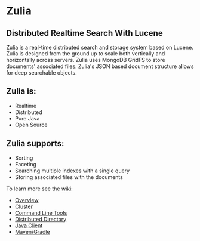 # Zulia

## Distributed Realtime Search With Lucene

Zulia is a real-time distributed search and storage system based on Lucene. Zulia is designed from the ground up to scale both vertically and horizontally across servers. Zulia uses MongoDB GridFS to store documents' associated files. Zulia's JSON based document structure allows for deep searchable objects.

## Zulia is:
* Realtime
* Distributed
* Pure Java
* Open Source

## Zulia supports:
* Sorting
* Faceting
* Searching multiple indexes with a single query
* Storing associated files with the documents

To learn more see the [wiki](https://github.com/zuliaio/zuliasearch/wiki):
* [Overview](https://github.com/zuliaio/zuliasearch/wiki/Overview)
* [Cluster](https://github.com/zuliaio/zuliasearch/wiki/Cluster)
* [Command Line Tools](https://github.com/zuliaio/zuliasearch/wiki/Command-Line-Tools)
* [Distributed Directory](https://github.com/zuliaio/zuliasearch/wiki/Distributed-Directory)
* [Java Client](https://github.com/zuliaio/zuliasearch/wiki/Java-Client)
* [Maven/Gradle](https://github.com/zuliaio/zuliasearch/wiki/Maven) 
